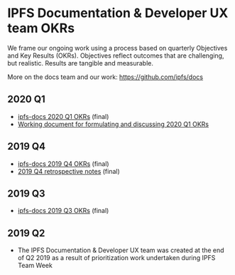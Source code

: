 # IPFS Documentation & Developer UX team OKRs

We frame our ongoing work using a process based on quarterly Objectives and Key Results (OKRs). Objectives reflect outcomes that are challenging, but realistic. Results are tangible and measurable.

More on the docs team and our work: https://github.com/ipfs/docs

## 2020 Q1

- [ipfs-docs 2020 Q1 OKRs](https://docs.google.com/spreadsheets/d/1vOSCIufWfU2CpG63rOTGVQ6tWNYcbnYvR2k_kN84jQU/edit#gid=1841105909) (final)
- [Working document for formulating and discussing 2020 Q1 OKRs](https://hackmd.io/LaQbSAIcSn-wm-jBEDX3FA)

## 2019 Q4

- [ipfs-docs 2019 Q4 OKRs](https://docs.google.com/spreadsheets/d/1VeyiLvBdX_PrP394kU_lwkQZxfNwqMVX1f7K4ursSPM/edit#gid=1841105909) (final)
- [2019 Q4 retrospective notes](https://hackmd.io/EaKrgUpWTemmdqTppgN8XQ) (final)

## 2019 Q3

- [ipfs-docs 2019 Q3 OKRs](https://docs.google.com/spreadsheets/d/1AiNUL7vK5Jp8aa839UaMaI_AlBU5r6Bor-A40179I2A/edit#gid=1841105909) (final)

## 2019 Q2

- The IPFS Documentation & Developer UX team was created at the end of Q2 2019 as a result of prioritization work undertaken during IPFS Team Week
